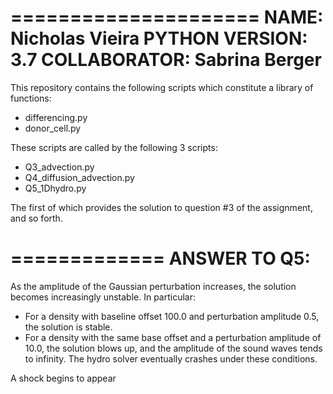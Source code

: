 
=====================
NAME: Nicholas Vieira
PYTHON VERSION: 3.7
COLLABORATOR: Sabrina Berger
=====================

This repository contains the following scripts which constitute a library of
functions:
- differencing.py
- donor_cell.py

These scripts are called by the following 3 scripts:
- Q3_advection.py
- Q4_diffusion_advection.py
- Q5_1Dhydro.py


The first of which provides the solution to question #3 of the assignment, and so 
forth. 

=============
ANSWER TO Q5:
=============

As the amplitude of the Gaussian perturbation increases, the solution becomes 
increasingly unstable. In particular:
- For a density with baseline offset 100.0 and perturbation amplitude 0.5, 
  the solution is stable.
- For a density with the same base offset and a perturbation amplitude of 
  10.0, the solution blows up, and the amplitude of the sound waves tends to 
  infinity. The hydro solver eventually crashes under these conditions.

A shock begins to appear 

